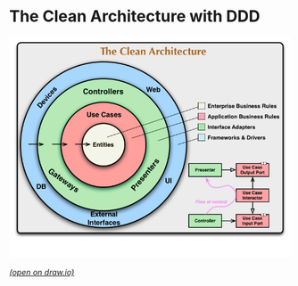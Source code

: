 # The Clean Architecture with DDD
![alt text](/docs/imgs/CleanArchitecture-DDD.png)

[*(open on draw.io)*](https://drive.google.com/file/d/1M1YRKcPkgmJCbUcSuJTkMa2N8wAqQrNp/view?usp=sharing)
